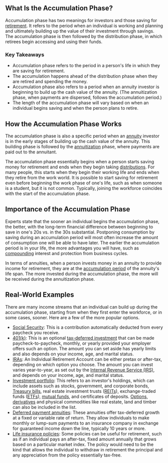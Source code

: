 ## What Is the Accumulation Phase?

Accumulation phase has two meanings for investors and those saving for [retirement](https://www.investopedia.com/terms/r/retirement-planning.asp). It refers to the period when an individual is working and planning and ultimately building up the value of their investment through savings. The accumulation phase is then followed by the distribution phase, in which retirees begin accessing and using their funds.

### Key Takeaways

-   Accumulation phase refers to the period in a person's life in which they are saving for retirement.
-   The accumulation happens ahead of the distribution phase when they are retired and spending the money.
-   Accumulation phase also refers to a period when an annuity investor is beginning to build up the cash value of the annuity. (The annuitization phase, when payments are dispersed, follows the accumulation period.)
-   The length of the accumulation phase will vary based on when an individual begins saving and when the person plans to retire.

## How the Accumulation Phase Works

The accumulation phase is also a specific period when an [annuity](https://www.investopedia.com/terms/a/annuity.asp) investor is in the early stages of building up the cash value of the annuity. This building phase is followed by the [annuitization](https://www.investopedia.com/terms/a/annuitization.asp) phase, where payments are paid out to the annuitant.

The accumulation phase essentially begins when a person starts saving money for retirement and ends when they begin taking [distributions](https://www.investopedia.com/terms/d/distribution.asp). For many people, this starts when they begin their working life and ends when they retire from the work world. It is possible to start saving for retirement even before beginning the work phase of one's life, such as when someone is a student, but it is not common. Typically, joining the workforce coincides with the start of the accumulation phase.

## Importance of the Accumulation Phase

Experts state that the sooner an individual begins the accumulation phase, the better, with the long-term financial difference between beginning to save in one's 20s vs. in the 30s substantial. Postponing consumption by saving during an accumulation period will most often increase the amount of consumption one will be able to have later. The earlier the accumulation period is in your life, the more advantages you will have, such as [compounding](https://www.investopedia.com/terms/c/compounding.asp) interest and protection from business cycles.

In terms of annuities, when a person invests money in an annuity to provide income for retirement, they are at the [accumulation period](https://www.investopedia.com/terms/a/accumulationperiod.asp) of the annuity's life span. The more invested during the accumulation phase, the more will be received during the annuitization phase.

## Real-World Examples

There are many income streams that an individual can build up during the accumulation phase, starting from when they first enter the workforce, or in some cases, sooner. Here are a few of the more popular options.

-   [Social Security](https://www.investopedia.com/terms/s/socialsecurity.asp): This is a contribution automatically deducted from every paycheck you receive.
-   [401(k)](https://www.investopedia.com/terms/1/401kplan.asp): This is an optional [tax-deferred investment](https://www.investopedia.com/articles/investing/102216/understanding-401ks-and-all-their-benefits.asp) that can be made paycheck-to-paycheck, monthly, or yearly provided your employer offers such an option. The amount you can set aside has yearly limits and also depends on your income, age, and marital status.
-   [IRAs](https://www.investopedia.com/terms/i/ira-plan.asp): An Individual Retirement Account can be either pretax or after-tax, depending on which option you choose. The amount you can invest varies year-to-year, as set out by the [Internal Revenue Service (IRS)](https://www.investopedia.com/terms/i/irs.asp), and depends on your income, age, and marital status.
-   [Investment portfolio](https://www.investopedia.com/terms/p/portfolio-investment.asp): This refers to an investor's holdings, which can include assets such as stocks, government, and corporate bonds, [Treasury bills](https://www.investopedia.com/terms/t/treasurybill.asp), real estate investment trusts ([REITs](https://www.investopedia.com/terms/r/reit.asp)), exchange-traded funds ([ETFs](https://www.investopedia.com/terms/e/etf.asp)), [mutual funds](https://www.investopedia.com/terms/m/mutualfund.asp), and certificates of deposits. [Options](https://www.investopedia.com/terms/o/option.asp), [derivatives](https://www.investopedia.com/terms/d/derivative.asp) and physical commodities like real estate, land and timber can also be included in the list.
-   [Deferred payment annuities](https://www.investopedia.com/terms/d/deferred-payment-annuity.asp): These annuities offer tax-deferred growth at a fixed or variable rate of return. They allow individuals to make monthly or lump-sum payments to an insurance company in exchange for guaranteed income down the line, typically 10 years or more.
-   [Life insurance policies](https://www.investopedia.com/articles/pf/08/what-to-expect-insurance-application.asp): Some policies can be useful for retirement, such as if an individual pays an after-tax, fixed amount annually that grows based on a particular market index. The policy would need to be the kind that allows the individual to withdraw in retirement the principal and any appreciation from the policy essentially tax-free.
